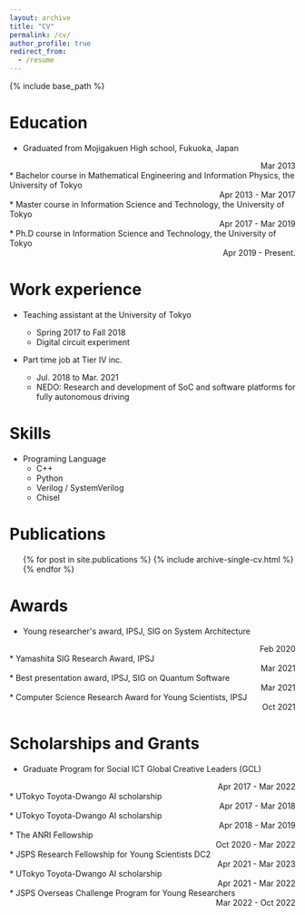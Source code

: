 ```yaml
---
layout: archive
title: "CV"
permalink: /cv/
author_profile: true
redirect_from:
  - /resume
---
```


{% include base_path %}

Education
======
* Graduated from Mojigakuen High school, Fukuoka, Japan
<div style="text-align: right;"> Mar 2013</div>
* Bachelor course in Mathematical Engineering and Information Physics, the University of Tokyo
<div style="text-align: right;">Apr 2013 - Mar 2017</div>
* Master course in Information Science and Technology, the University of Tokyo
 <div style="text-align: right;">Apr 2017 - Mar 2019</div>
* Ph.D course in Information Science and Technology, the University of Tokyo
 <div style="text-align: right;">Apr 2019 - Present.</div>

Work experience
======
* Teaching assistant at the University of Tokyo
  * Spring 2017 to Fall 2018
  * Digital circuit experiment

* Part time job at Tier IV inc.
  * Jul. 2018 to Mar. 2021
  * NEDO: Research and development of SoC and software platforms for fully autonomous driving

Skills
======
* Programing Language
  * C++
  * Python
  * Verilog / SystemVerilog
  * Chisel

Publications
======
  <ul>{% for post in site.publications %}
    {% include archive-single-cv.html %}
  {% endfor %}</ul>

Awards
======
* Young researcher's award, IPSJ, SIG on System Architecture
<div style="text-align: right;"> Feb 2020</div>
* Yamashita SIG Research Award, IPSJ
<div style="text-align: right;"> Mar 2021</div>
* Best presentation award, IPSJ, SIG on Quantum Software
<div style="text-align: right;"> Mar 2021</div>
* Computer Science Research Award for Young Scientists, IPSJ
<div style="text-align: right;"> Oct 2021</div>

Scholarships and Grants
======
* Graduate Program for Social ICT Global Creative Leaders (GCL)
 <div style="text-align: right;">Apr 2017 - Mar 2022</div>
* UTokyo Toyota-Dwango AI scholarship
<div style="text-align: right;">Apr 2017 - Mar 2018</div>
* UTokyo Toyota-Dwango AI scholarship
<div style="text-align: right;">Apr 2018 - Mar 2019</div>
* The ANRI Fellowship
<div style="text-align: right;">Oct 2020 - Mar 2022 </div>
* JSPS Research Fellowship for Young Scientists DC2
<div style="text-align: right;">Apr 2021 - Mar 2023</div>
* UTokyo Toyota-Dwango AI scholarship
<div style="text-align: right;">Apr 2021 - Mar 2022</div>
* JSPS Overseas Challenge Program for Young Researchers
<div style="text-align: right;">Mar 2022 - Oct 2022</div>

